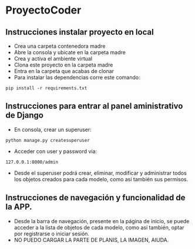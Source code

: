 # ProyectoCoder

## Instrucciones instalar proyecto en local
+ Crea una carpeta contenedora madre
+ Abre la consola y ubicate en la carpeta madre
+ Crea y activa el ambiente virtual
+ Clona este proyecto en la carpeta madre
+ Entra en la carpeta que acabas de clonar
+ Para instalar las dependencias corre este comando:

```
pip install -r requirements.txt
```

## Instrucciones para entrar al panel aministrativo de Django
+ En consola, crear un superuser:
```
python manage.py createsuperuser
```
+ Acceder con user y password via:
```
127.0.0.1:8000/admin
```
+ Desde el superuser podrá crear, eliminar, modificar y administrar todos los objetos creados para cada modelo, como así también sus permisos.

## Instrucciones de navegación y funcionalidad de la APP.
+ Desde la barra de navegación, presente en la página de inicio, se puede acceder a la lista de objetos de cada modelo, como así también, optar por registrarse o iniciar sesión.
+ NO PUEDO CARGAR LA PARTE DE PLANIS, LA IMAGEN, AIUDA. 